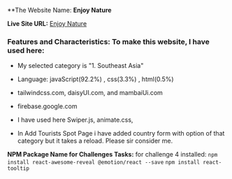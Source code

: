**The Website Name: **Enjoy Nature**

**Live Site URL:** [Enjoy Nature](https://b9a10-client-side-numanahmod.web.app)

### Features and Characteristics: To make this website, I have used here:

* My selected category is "1. Southeast Asia"

* Language: javaScript(92.2%) , css(3.3%) , html(0.5%)
  
* tailwindcss.com, daisyUI.com, and mambaiUi.com
  
* firebase.google.com
  
* I have used here Swiper.js, animate.css, 

* In Add Tourists Spot Page i have added country form with option of that category but it takes a reload. Please sir consider me.

**NPM Package Name for Challenges Tasks:** for challenge 4 installed: `npm install react-awesome-reveal @emotion/react --save`
`npm install react-tooltip`